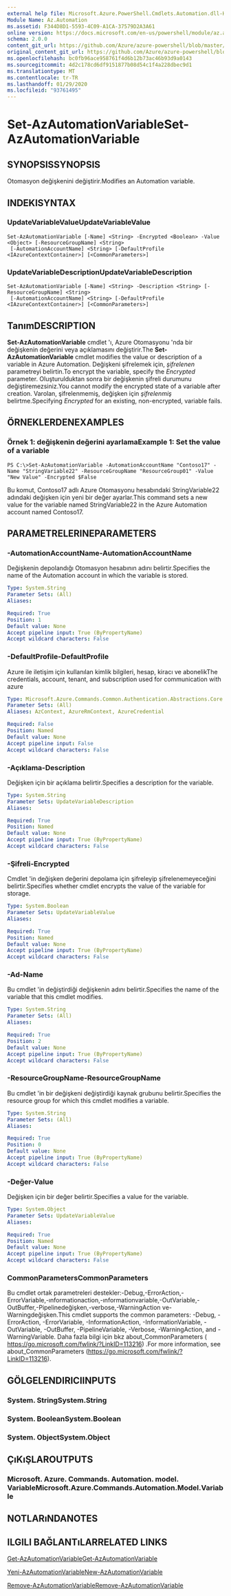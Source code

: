 ```yaml
---
external help file: Microsoft.Azure.PowerShell.Cmdlets.Automation.dll-Help.xml
Module Name: Az.Automation
ms.assetid: F344D8D1-5593-4C09-A1CA-37579D2A3A61
online version: https://docs.microsoft.com/en-us/powershell/module/az.automation/set-azautomationvariable
schema: 2.0.0
content_git_url: https://github.com/Azure/azure-powershell/blob/master/src/Automation/Automation/help/Set-AzAutomationVariable.md
original_content_git_url: https://github.com/Azure/azure-powershell/blob/master/src/Automation/Automation/help/Set-AzAutomationVariable.md
ms.openlocfilehash: bc0fb96ace958761f4d6b12b73ac46b93d9a0143
ms.sourcegitcommit: 4d2c178cd6df9151877b08d54c1f4a228dbec9d1
ms.translationtype: MT
ms.contentlocale: tr-TR
ms.lasthandoff: 01/29/2020
ms.locfileid: "93761495"
---
```

# <span data-ttu-id="428cc-101">Set-AzAutomationVariable</span><span class="sxs-lookup"><span data-stu-id="428cc-101">Set-AzAutomationVariable</span></span>

## <span data-ttu-id="428cc-102">SYNOPSIS</span><span class="sxs-lookup"><span data-stu-id="428cc-102">SYNOPSIS</span></span>
<span data-ttu-id="428cc-103">Otomasyon değişkenini değiştirir.</span><span class="sxs-lookup"><span data-stu-id="428cc-103">Modifies an Automation variable.</span></span>

## <span data-ttu-id="428cc-104">INDEKI</span><span class="sxs-lookup"><span data-stu-id="428cc-104">SYNTAX</span></span>

### <span data-ttu-id="428cc-105">UpdateVariableValue</span><span class="sxs-lookup"><span data-stu-id="428cc-105">UpdateVariableValue</span></span>
```
Set-AzAutomationVariable [-Name] <String> -Encrypted <Boolean> -Value <Object> [-ResourceGroupName] <String>
 [-AutomationAccountName] <String> [-DefaultProfile <IAzureContextContainer>] [<CommonParameters>]
```

### <span data-ttu-id="428cc-106">UpdateVariableDescription</span><span class="sxs-lookup"><span data-stu-id="428cc-106">UpdateVariableDescription</span></span>
```
Set-AzAutomationVariable [-Name] <String> -Description <String> [-ResourceGroupName] <String>
 [-AutomationAccountName] <String> [-DefaultProfile <IAzureContextContainer>] [<CommonParameters>]
```

## <span data-ttu-id="428cc-107">Tanım</span><span class="sxs-lookup"><span data-stu-id="428cc-107">DESCRIPTION</span></span>
<span data-ttu-id="428cc-108">**Set-AzAutomationVariable** cmdlet 'ı, Azure Otomasyonu 'nda bir değişkenin değerini veya açıklamasını değiştirir.</span><span class="sxs-lookup"><span data-stu-id="428cc-108">The **Set-AzAutomationVariable** cmdlet modifies the value or description of a variable in Azure Automation.</span></span>
<span data-ttu-id="428cc-109">Değişkeni şifrelemek için, *şifrelenen* parametreyi belirtin.</span><span class="sxs-lookup"><span data-stu-id="428cc-109">To encrypt the variable, specify the *Encrypted* parameter.</span></span>
<span data-ttu-id="428cc-110">Oluşturulduktan sonra bir değişkenin şifreli durumunu değiştiremezsiniz.</span><span class="sxs-lookup"><span data-stu-id="428cc-110">You cannot modify the encrypted state of a variable after creation.</span></span>
<span data-ttu-id="428cc-111">Varolan, şifrelenmemiş, değişken için *şifrelenmiş* belirtme.</span><span class="sxs-lookup"><span data-stu-id="428cc-111">Specifying *Encrypted* for an existing, non-encrypted, variable fails.</span></span>

## <span data-ttu-id="428cc-112">ÖRNEKLERDEN</span><span class="sxs-lookup"><span data-stu-id="428cc-112">EXAMPLES</span></span>

### <span data-ttu-id="428cc-113">Örnek 1: değişkenin değerini ayarlama</span><span class="sxs-lookup"><span data-stu-id="428cc-113">Example 1: Set the value of a variable</span></span>
```
PS C:\>Set-AzAutomationVariable -AutomationAccountName "Contoso17" -Name "StringVariable22" -ResourceGroupName "ResourceGroup01" -Value "New Value" -Encrypted $False
```

<span data-ttu-id="428cc-114">Bu komut, Contoso17 adlı Azure Otomasyonu hesabındaki StringVariable22 adındaki değişken için yeni bir değer ayarlar.</span><span class="sxs-lookup"><span data-stu-id="428cc-114">This command sets a new value for the variable named StringVariable22 in the Azure Automation account named Contoso17.</span></span>

## <span data-ttu-id="428cc-115">PARAMETRELERINE</span><span class="sxs-lookup"><span data-stu-id="428cc-115">PARAMETERS</span></span>

### <span data-ttu-id="428cc-116">-AutomationAccountName</span><span class="sxs-lookup"><span data-stu-id="428cc-116">-AutomationAccountName</span></span>
<span data-ttu-id="428cc-117">Değişkenin depolandığı Otomasyon hesabının adını belirtir.</span><span class="sxs-lookup"><span data-stu-id="428cc-117">Specifies the name of the Automation account in which the variable is stored.</span></span>

```yaml
Type: System.String
Parameter Sets: (All)
Aliases:

Required: True
Position: 1
Default value: None
Accept pipeline input: True (ByPropertyName)
Accept wildcard characters: False
```

### <span data-ttu-id="428cc-118">-DefaultProfile</span><span class="sxs-lookup"><span data-stu-id="428cc-118">-DefaultProfile</span></span>
<span data-ttu-id="428cc-119">Azure ile iletişim için kullanılan kimlik bilgileri, hesap, kiracı ve abonelik</span><span class="sxs-lookup"><span data-stu-id="428cc-119">The credentials, account, tenant, and subscription used for communication with azure</span></span>

```yaml
Type: Microsoft.Azure.Commands.Common.Authentication.Abstractions.Core.IAzureContextContainer
Parameter Sets: (All)
Aliases: AzContext, AzureRmContext, AzureCredential

Required: False
Position: Named
Default value: None
Accept pipeline input: False
Accept wildcard characters: False
```

### <span data-ttu-id="428cc-120">-Açıklama</span><span class="sxs-lookup"><span data-stu-id="428cc-120">-Description</span></span>
<span data-ttu-id="428cc-121">Değişken için bir açıklama belirtir.</span><span class="sxs-lookup"><span data-stu-id="428cc-121">Specifies a description for the variable.</span></span>

```yaml
Type: System.String
Parameter Sets: UpdateVariableDescription
Aliases:

Required: True
Position: Named
Default value: None
Accept pipeline input: True (ByPropertyName)
Accept wildcard characters: False
```

### <span data-ttu-id="428cc-122">-Şifreli</span><span class="sxs-lookup"><span data-stu-id="428cc-122">-Encrypted</span></span>
<span data-ttu-id="428cc-123">Cmdlet 'in değişken değerini depolama için şifreleyip şifrelenemeyeceğini belirtir.</span><span class="sxs-lookup"><span data-stu-id="428cc-123">Specifies whether cmdlet encrypts the value of the variable for storage.</span></span>

```yaml
Type: System.Boolean
Parameter Sets: UpdateVariableValue
Aliases:

Required: True
Position: Named
Default value: None
Accept pipeline input: True (ByPropertyName)
Accept wildcard characters: False
```

### <span data-ttu-id="428cc-124">-Ad</span><span class="sxs-lookup"><span data-stu-id="428cc-124">-Name</span></span>
<span data-ttu-id="428cc-125">Bu cmdlet 'in değiştirdiği değişkenin adını belirtir.</span><span class="sxs-lookup"><span data-stu-id="428cc-125">Specifies the name of the variable that this cmdlet modifies.</span></span>

```yaml
Type: System.String
Parameter Sets: (All)
Aliases:

Required: True
Position: 2
Default value: None
Accept pipeline input: True (ByPropertyName)
Accept wildcard characters: False
```

### <span data-ttu-id="428cc-126">-ResourceGroupName</span><span class="sxs-lookup"><span data-stu-id="428cc-126">-ResourceGroupName</span></span>
<span data-ttu-id="428cc-127">Bu cmdlet 'in bir değişkeni değiştirdiği kaynak grubunu belirtir.</span><span class="sxs-lookup"><span data-stu-id="428cc-127">Specifies the resource group for which this cmdlet modifies a variable.</span></span>

```yaml
Type: System.String
Parameter Sets: (All)
Aliases:

Required: True
Position: 0
Default value: None
Accept pipeline input: True (ByPropertyName)
Accept wildcard characters: False
```

### <span data-ttu-id="428cc-128">-Değer</span><span class="sxs-lookup"><span data-stu-id="428cc-128">-Value</span></span>
<span data-ttu-id="428cc-129">Değişken için bir değer belirtir.</span><span class="sxs-lookup"><span data-stu-id="428cc-129">Specifies a value for the variable.</span></span>

```yaml
Type: System.Object
Parameter Sets: UpdateVariableValue
Aliases:

Required: True
Position: Named
Default value: None
Accept pipeline input: True (ByPropertyName)
Accept wildcard characters: False
```

### <span data-ttu-id="428cc-130">CommonParameters</span><span class="sxs-lookup"><span data-stu-id="428cc-130">CommonParameters</span></span>
<span data-ttu-id="428cc-131">Bu cmdlet ortak parametreleri destekler:-Debug,-ErrorAction,-ErrorVariable,-ınformationaction,-ınformationvariable,-OutVariable,-OutBuffer,-Pipelinedeğişken,-verbose,-WarningAction ve-Warningdeğişken.</span><span class="sxs-lookup"><span data-stu-id="428cc-131">This cmdlet supports the common parameters: -Debug, -ErrorAction, -ErrorVariable, -InformationAction, -InformationVariable, -OutVariable, -OutBuffer, -PipelineVariable, -Verbose, -WarningAction, and -WarningVariable.</span></span> <span data-ttu-id="428cc-132">Daha fazla bilgi için bkz about_CommonParameters ( https://go.microsoft.com/fwlink/?LinkID=113216) .</span><span class="sxs-lookup"><span data-stu-id="428cc-132">For more information, see about_CommonParameters (https://go.microsoft.com/fwlink/?LinkID=113216).</span></span>

## <span data-ttu-id="428cc-133">GÖLGELENDIRICI</span><span class="sxs-lookup"><span data-stu-id="428cc-133">INPUTS</span></span>

### <span data-ttu-id="428cc-134">System. String</span><span class="sxs-lookup"><span data-stu-id="428cc-134">System.String</span></span>

### <span data-ttu-id="428cc-135">System. Boolean</span><span class="sxs-lookup"><span data-stu-id="428cc-135">System.Boolean</span></span>

### <span data-ttu-id="428cc-136">System. Object</span><span class="sxs-lookup"><span data-stu-id="428cc-136">System.Object</span></span>

## <span data-ttu-id="428cc-137">ÇıKıŞLAR</span><span class="sxs-lookup"><span data-stu-id="428cc-137">OUTPUTS</span></span>

### <span data-ttu-id="428cc-138">Microsoft. Azure. Commands. Automation. model. Variable</span><span class="sxs-lookup"><span data-stu-id="428cc-138">Microsoft.Azure.Commands.Automation.Model.Variable</span></span>

## <span data-ttu-id="428cc-139">NOTLARıNDA</span><span class="sxs-lookup"><span data-stu-id="428cc-139">NOTES</span></span>

## <span data-ttu-id="428cc-140">ILGILI BAĞLANTıLAR</span><span class="sxs-lookup"><span data-stu-id="428cc-140">RELATED LINKS</span></span>

[<span data-ttu-id="428cc-141">Get-AzAutomationVariable</span><span class="sxs-lookup"><span data-stu-id="428cc-141">Get-AzAutomationVariable</span></span>](./Get-AzAutomationVariable.md)

[<span data-ttu-id="428cc-142">Yeni-AzAutomationVariable</span><span class="sxs-lookup"><span data-stu-id="428cc-142">New-AzAutomationVariable</span></span>](./New-AzAutomationVariable.md)

[<span data-ttu-id="428cc-143">Remove-AzAutomationVariable</span><span class="sxs-lookup"><span data-stu-id="428cc-143">Remove-AzAutomationVariable</span></span>](./Remove-AzAutomationVariable.md)


